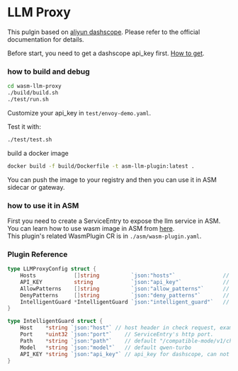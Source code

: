 # LLM Proxy
This pulgin based on [aliyun dashscope](https://help.aliyun.com/zh/dashscope/create-a-chat-foundation-model?spm=a2c4g.11186623.0.0.7afefa70LkdpYO). Please refer to the official documentation for details.

Before start, you need to get a dashscope api_key first. [How to get](https://help.aliyun.com/zh/dashscope/developer-reference/activate-dashscope-and-create-an-api-key?spm=a2c4g.11186623.0.i4).

### how to build and debug

```sh
cd wasm-llm-proxy
./build/build.sh
./test/run.sh
```
Customize your api_key in `test/envoy-demo.yaml`.

Test it with:
```sh
./test/test.sh
```

build a docker image
```sh
docker build -f build/Dockerfile -t asm-llm-plugin:latest . 
```
You can push the image to your registry and then you can use it in ASM sidecar or gateway.
### how to use it in ASM
First you need to create a ServiceEntry to expose the llm service in ASM.  
You can learn how to use wasm image in ASM from [here](https://help.aliyun.com/zh/asm/user-guide/use-coraza-wasm-plug-in-to-implement-waf-capability-on-asm-gateway?spm=a2c4g.11186623.0.i60).  
This plugin's related WasmPlugin CR is in `./asm/wasm-plugin.yaml`.  
### Plugin Reference
```go
type LLMProxyConfig struct {
	Hosts            []string          `json:"hosts"`               // match request's host header. if not matched, llm proxy will not be enabled.
	API_KEY          string            `json:"api_key"`             // api_key for dashscope
	AllowPatterns    []string          `json:"allow_patterns"`      // regex list for allow.
	DenyPatterns     []string          `json:"deny_patterns"`       // regex list for deny.
	IntelligentGuard *IntelligentGuard `json:"intelligent_guard"`   // intelligent guard: use llm to check whether the request should be blocked.
}

type IntelligentGuard struct {
	Host    *string `json:"host"` // host header in check request, example: dashscope.aliyuncs.com. Must be defined in ServiceEntry.
	Port    *uint32 `json:"port"`    // ServiceEntry's http port.
	Path    *string `json:"path"`    // default "/compatible-mode/v1/chat/completions"
	Model   *string `json:"model"`   // default qwen-turbo
	API_KEY *string `json:"api_key"` // api_key for dashscope, can not be empty
}
```